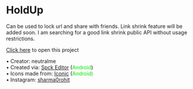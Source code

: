 # HoldUp
Can be used to lock url and share with friends.
Link shrink feature will be added soon. I am searching
for a good link shrink public API without usage restrictions.

<a href="">Click here</a> to open this project

• Creator: neutralme<br>
• Created via: <a href="https://play.google.com/store/apps/details?id=io.spck">Spck Editor</a> (<span style="color: #00FF00;">Android</span>)<br>
• Icons made from: <a href="https://play.google.com/store/apps/details?id=xeus.iconic">Iconic</a> (<span style="color: #00FF00;">Android)</span><br>
• Instagram: <a href="https://www.instagram.com/sharma0rohit/">sharma0rohit</a>
